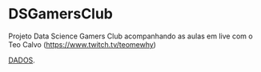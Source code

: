 # DSGamersClub
Projeto Data Science Gamers Club acompanhando as aulas em live com o Teo Calvo (https://www.twitch.tv/teomewhy)


[DADOS](https://drive.google.com/file/d/1TfGfhwm7tnfaQnAKDNSEezggYemDxdUR/view?usp=sharing).
